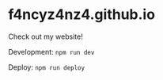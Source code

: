 # f4ncyz4nz4.github.io

Check out my website!

Development: `npm run dev`

Deploy: `npm run deploy`
